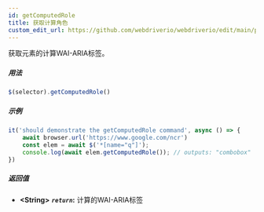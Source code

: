 ```yaml
---
id: getComputedRole
title: 获取计算角色
custom_edit_url: https://github.com/webdriverio/webdriverio/edit/main/packages/webdriverio/src/commands/element/getComputedRole.ts
---
```


获取元素的计算WAI-ARIA标签。

##### 用法

```js
$(selector).getComputedRole()
```

##### 示例

```js title="getComputedRole.js"
it('should demonstrate the getComputedRole command', async () => {
    await browser.url('https://www.google.com/ncr')
    const elem = await $('*[name="q"]');
    console.log(await elem.getComputedRole()); // outputs: "combobox"
})
```

##### 返回值

- **&lt;String&gt;**
            **<code><var>return</var></code>:**  计算的WAI-ARIA标签